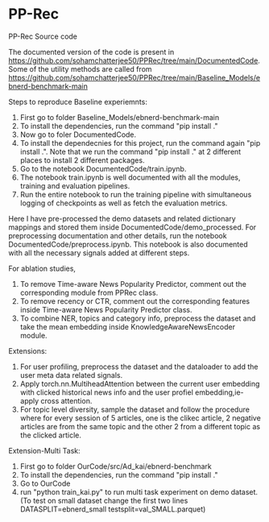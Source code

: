 # PP-Rec

PP-Rec Source code

The documented version of the code is present in https://github.com/sohamchatterjee50/PPRec/tree/main/DocumentedCode. Some of the utility methods are called from https://github.com/sohamchatterjee50/PPRec/tree/main/Baseline_Models/ebnerd-benchmark-main

Steps to reproduce Baseline experiemnts:
1. First go to folder Baseline_Models/ebnerd-benchmark-main
2. To install the dependencies, run the command "pip install ."
3. Now go to foler DocumentedCode.
4. To install the dependecnies for this project, run the command again "pip install .". Note that we run the command "pip install ." at 2 different places to install 2 different packages.
5. Go to the notebook DocumentedCode/train.ipynb.
6. The notebook train.ipynb is well documented with all the modules, training and evaluation pipelines.
7. Run the entire notebook to run the training pipeline with simultaneous logging of checkpoints as well as fetch the evaluation metrics.


Here I have pre-processed the demo datasets and related dictionary mappings and stored them inside DocumentedCode/demo_processed.
For preprocessing documentation and other details, run the notebook DocumentedCode/preprocess.ipynb. This notebook is also documented with all the necessary signals added at different steps.

For ablation studies,
1. To remove Time-aware News Popularity Predictor, comment out the corresponding module from PPRec class.
2. To remove recency or CTR, comment out the corresponding features inside Time-aware News Popularity Predictor class.
3. To combine NER, topics and category info, preprocess the dataset and take the mean embedding inside KnowledgeAwareNewsEncoder module.

Extensions:
1. For user profiling, preprocess the dataset and the dataloader to add the user meta data related signals.
2. Apply  torch.nn.MultiheadAttention between the current user embedding with clicked historical news info and the user profiel embedding,ie- apply cross attention.
3. For topic level diversity, sample the dataset and follow the procedure where for every session of 5 articles, one is the clikec article, 2 negative articles are from the same topic and the other 2 from a different topic as the clicked article.

Extension-Multi Task:
1. First go to folder OurCode/src/Ad_kai/ebnerd-benchmark
2. To install the dependencies, run the command "pip install ."
3. Go to OurCode
4. run "python train_kai.py" to run multi task experiment on demo dataset. (To test on small dataset change the first two lines DATASPLIT=ebnerd_small testsplit=val_SMALL.parquet)

